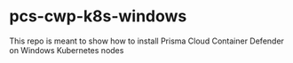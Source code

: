 # pcs-cwp-k8s-windows
This repo is meant to show how to install Prisma Cloud Container Defender on Windows Kubernetes nodes

